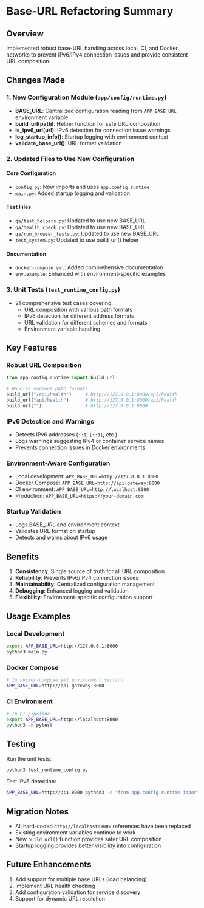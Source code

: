 # Base-URL Refactoring Summary

## Overview
Implemented robust base-URL handling across local, CI, and Docker networks to prevent IPv6/IPv4 connection issues and provide consistent URL composition.

## Changes Made

### 1. New Configuration Module (`app/config/runtime.py`)
- **BASE_URL**: Centralized configuration reading from `APP_BASE_URL` environment variable
- **build_url(path)**: Helper function for safe URL composition
- **is_ipv6_url(url)**: IPv6 detection for connection issue warnings
- **log_startup_info()**: Startup logging with environment context
- **validate_base_url()**: URL format validation

### 2. Updated Files to Use New Configuration

#### Core Configuration
- `config.py`: Now imports and uses `app.config.runtime`
- `main.py`: Added startup logging and validation

#### Test Files
- `qa/test_helpers.py`: Updated to use new BASE_URL
- `qa/health_check.py`: Updated to use new BASE_URL
- `qa/run_browser_tests.py`: Updated to use new BASE_URL
- `test_system.py`: Updated to use build_url() helper

#### Documentation
- `docker-compose.yml`: Added comprehensive documentation
- `env.example`: Enhanced with environment-specific examples

### 3. Unit Tests (`test_runtime_config.py`)
- 21 comprehensive test cases covering:
  - URL composition with various path formats
  - IPv6 detection for different address formats
  - URL validation for different schemes and formats
  - Environment variable handling

## Key Features

### Robust URL Composition
```python
from app.config.runtime import build_url

# Handles various path formats
build_url("/api/health")     # http://127.0.0.1:8000/api/health
build_url("api/health")      # http://127.0.0.1:8000/api/health
build_url("")                # http://127.0.0.1:8000
```

### IPv6 Detection and Warnings
- Detects IPv6 addresses (`::1`, `[::1]`, etc.)
- Logs warnings suggesting IPv4 or container service names
- Prevents connection issues in Docker environments

### Environment-Aware Configuration
- Local development: `APP_BASE_URL=http://127.0.0.1:8000`
- Docker Compose: `APP_BASE_URL=http://api-gateway:8000`
- CI environment: `APP_BASE_URL=http://localhost:8000`
- Production: `APP_BASE_URL=https://your-domain.com`

### Startup Validation
- Logs BASE_URL and environment context
- Validates URL format on startup
- Detects and warns about IPv6 usage

## Benefits

1. **Consistency**: Single source of truth for all URL composition
2. **Reliability**: Prevents IPv6/IPv4 connection issues
3. **Maintainability**: Centralized configuration management
4. **Debugging**: Enhanced logging and validation
5. **Flexibility**: Environment-specific configuration support

## Usage Examples

### Local Development
```bash
export APP_BASE_URL=http://127.0.0.1:8000
python3 main.py
```

### Docker Compose
```bash
# In docker-compose.yml environment section
APP_BASE_URL=http://api-gateway:8000
```

### CI Environment
```bash
# In CI pipeline
export APP_BASE_URL=http://localhost:8000
python3 -m pytest
```

## Testing

Run the unit tests:
```bash
python3 test_runtime_config.py
```

Test IPv6 detection:
```bash
APP_BASE_URL=http://::1:8000 python3 -c "from app.config.runtime import log_startup_info; log_startup_info()"
```

## Migration Notes

- All hard-coded `http://localhost:8000` references have been replaced
- Existing environment variables continue to work
- New `build_url()` function provides safer URL composition
- Startup logging provides better visibility into configuration

## Future Enhancements

1. Add support for multiple base URLs (load balancing)
2. Implement URL health checking
3. Add configuration validation for service discovery
4. Support for dynamic URL resolution
